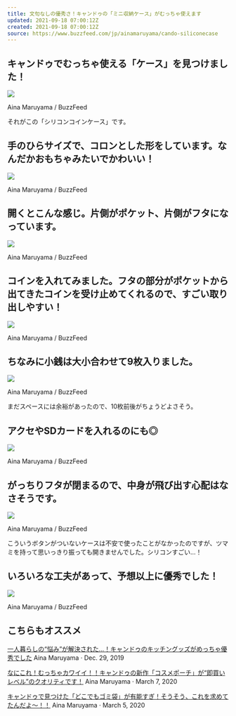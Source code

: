 ```yaml
---
title: 文句なしの優秀さ！キャンドゥの「ミニ収納ケース」がむっちゃ使えます
updated: 2021-09-18 07:00:12Z
created: 2021-09-18 07:00:12Z
source: https://www.buzzfeed.com/jp/ainamaruyama/cando-siliconecase
---
```


##   キャンドゥでむっちゃ使える「ケース」を見つけました！

 ![](https://img.buzzfeed.com/buzzfeed-static/static/2020-04/2/8/asset/71d738b2bb82/sub-buzz-1885-1585816032-1.jpg?downsize=700%3A%2A&output-quality=auto&output-format=auto)

  Aina Maruyama / BuzzFeed

それがこの「シリコンコインケース」です。

##   手のひらサイズで、コロンとした形をしています。なんだかおもちゃみたいでかわいい！

 ![](https://img.buzzfeed.com/buzzfeed-static/static/2020-04/2/8/asset/5baa4f3476fb/sub-buzz-1310-1585816111-15.jpg?crop=832%3A650%3B155%2C84&downsize=700%3A%2A&output-quality=auto&output-format=auto)

  Aina Maruyama / BuzzFeed

##   開くとこんな感じ。片側がポケット、片側がフタになっています。

 ![](https://img.buzzfeed.com/buzzfeed-static/static/2020-04/2/8/asset/82017b0f6658/sub-buzz-1394-1585816947-1.jpg?crop=914%3A687%3B58%2C4&downsize=700%3A%2A&output-quality=auto&output-format=auto)

  Aina Maruyama / BuzzFeed

##   コインを入れてみました。フタの部分がポケットから出てきたコインを受け止めてくれるので、すごい取り出しやすい！

 ![](https://img.buzzfeed.com/buzzfeed-static/static/2020-04/2/8/asset/32be5d087c51/sub-buzz-1890-1585817009-2.jpg)

  Aina Maruyama / BuzzFeed

##   ちなみに小銭は大小合わせて9枚入りました。

 ![](https://img.buzzfeed.com/buzzfeed-static/static/2020-04/2/8/asset/71d738b2bb82/sub-buzz-1902-1585817037-1.jpg?crop=850:648;86,28)

  Aina Maruyama / BuzzFeed

まだスペースには余裕があったので、10枚前後がちょうどよさそう。

##   アクセやSDカードを入れるのにも◎

 ![](https://img.buzzfeed.com/buzzfeed-static/static/2020-04/2/8/asset/0c4b238d1db1/sub-buzz-1916-1585817596-16.png)

  Aina Maruyama / BuzzFeed

##   がっちりフタが閉まるので、中身が飛び出す心配はなさそうです。

 ![](https://img.buzzfeed.com/buzzfeed-static/static/2020-04/2/8/asset/82017b0f6658/sub-buzz-1380-1585816029-17.png)

  Aina Maruyama / BuzzFeed

こういうボタンがついないケースは不安で使ったことがなかったのですが、ツマミを持って思いっきり振っても開きませんでした。シリコンすごい…！

##   いろいろな工夫があって、予想以上に優秀でした！

 ![](https://img.buzzfeed.com/buzzfeed-static/static/2020-04/3/6/asset/61029c8b65e4/sub-buzz-2236-1585893659-1.jpg?crop=615:513;76,59)

  Aina Maruyama / BuzzFeed

## こちらもオススメ

 [一人暮らしの“悩み”が解決された…！キャンドゥのキッチングッズがめっちゃ優秀でした](https://www.buzzfeed.com/jp/ainamaruyama/rasinomigasaretakyandoxunokittinguzzugamettyadesita?bfsource=relatedmanual)  Aina Maruyama  · Dec. 29, 2019

 [なにこれ！むっちゃカワイイ！！キャンドゥの新作「コスメポーチ」が“即買いレベル”のクオリティです！](https://www.buzzfeed.com/jp/ainamaruyama/cando-clearcase?bfsource=relatedmanual)  Aina Maruyama  · March 7, 2020

 [キャンドゥで見つけた「どこでもゴミ袋」が有能すぎ！そうそう、これを求めてたんだよ〜！！](https://www.buzzfeed.com/jp/ainamaruyama/cando-dokodemogomi?bfsource=relatedmanual)  Aina Maruyama  · March 5, 2020